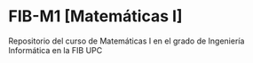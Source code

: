 # FIB-M1 [Matemáticas I]
Repositorio del curso de Matemáticas I en el grado de Ingeniería Informática en la FIB UPC
